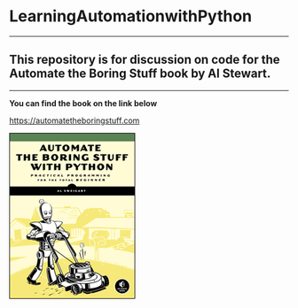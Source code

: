 # LearningAutomationwithPython

---

## This repository is for discussion on code for the Automate the Boring Stuff book by Al Stewart.

---

**You can find the book on the link below**

https://automatetheboringstuff.com

![](https://github.com/banerjeesamrat/LearningAutomationwithPython/blob/master/automate_cover_medium.png)
